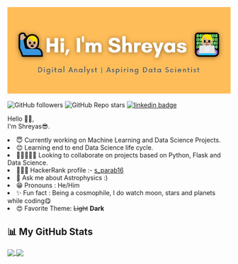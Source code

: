 ![Sparab16](src/Header.png)

![GitHub followers](https://img.shields.io/github/followers/Sparab16?color=9cf&style=for-the-badge)
![GitHub Repo stars](https://img.shields.io/github/stars/Sparab16/Advance-Image-Downloader?color=9cf&style=for-the-badge)
[![linkedin badge](https://img.shields.io/badge/Shreyas-Connect-9cf?style=for-the-badge&logo=linkedin)](https://www.linkedin.com/in/shrey16/)


<p>Hello 👋🏼, <br>
I'm Shreyas😎.

<li> 😇 Currently working on Machine Learning and Data Science Projects.
<li> 😊 Learning end to end Data Science life cycle.
<li>👨🏼‍🤝‍👨🏼 Looking to collaborate on projects based on Python, Flask and Data Science.
<li>👨🏼‍💻 HackerRank profile :- <a href="https://www.hackerrank.com/s_parab16">s_parab16</a>
<li>💬 Ask me about Astrophysics :)
<li>😁 Pronouns : He/Him
<li>✨ Fun fact : Being a cosmophile, I do watch moon, stars and planets while coding😋
<li>😍 Favorite Theme: <del>Light</del> <b>Dark</b>
</p>

## 📊 My GitHub Stats

<a href="https://github.com/Sparab16">
  <img align="center" src="https://github-readme-stats.vercel.app/api?username=Sparab16&hide=prs,issues,contribs&count_private=true&show_icons=true&theme=dracula&border_radius=10&locale=en" />
</a>

<a href="https://github.com/Sparab16">
  <img align="center" src="https://github-readme-stats.vercel.app/api/top-langs/?username=Sparab16&layout=compact&border_radius=10&theme=dracula" />
</a>
